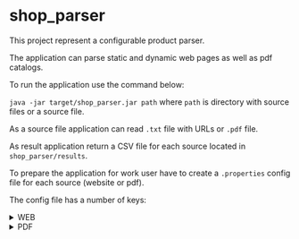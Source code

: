 # shop_parser

This project represent a configurable product parser.

The application can parse static and dynamic web pages as well as pdf catalogs.

To run the application use the command below:

`java -jar target/shop_parser.jar path` where `path` is directory with source files or a source file.

As a source file application can read `.txt` file with URLs or `.pdf` file.

As result application return a CSV file for each source located in `shop_parser/results`.

To prepare the application for work user have to create a `.properties` config file for each source (website or pdf).

The config file has a number of keys:

<details>
  <summary>WEB</summary>

- `app.url:` - the page with a list of products to parse
- `app.store.csv:` - the path to a result CSV file

####Dynamic page:
If you need to parse a dynamic page you have to add the key below:
- `shop.type=dynamic`

####The keys below are CSS queries:

- `product.element:` - ccs for product element on the page with product gallery
- `product.title:`
- `product.link:`
- `product.price:`
- `product.description:` - main description
- `product.info:` - additional information

You can add several css query using `;` delimiter if you need to concat some elements.
For example: `product.price:.o-detail__purchase--prices .product-price .from;.amount;.price-middle`

#####Dynamic field:
If you need to parse only some fields dynamically you should add these keys for each field:

- `product.price.dynamic:true`
- `product.price.dynamic.check:` element to check if it is present on current page
- `product.price.dynamic.button:` it will be clicked
- `product.price.dynamic.option:` it will be also clicked
- `product.price.dynamic.option.attr:` attribute to check if option is selected
- `product.price.dynamic.option.value:` expected value
- `product.price.dynamic.price:` product filed to save
- `product.price.dynamic.ignore:` text to ignore

#####Images:

- `product.images:` - css query for image
- `product.images.attr:` - attribute with image link
- `product.images.carousel:`  if there is an image gallery `true`, otherwise `false`

The keys below are required if `product.images.carousel` is `true` and you need to change the image size in the image link.

- `product.images.size:` - new size
- `product.images.pattern:` - pattern to split the image link on groups 
- `product.images.groups:` - groups to save

</details>
<details>
  <summary>PDF</summary> 
The config file for pdf catalog has to have the keys below:

- `pdf.header:` table header to delete where column titles are concat by `|`
- `pdf.categories:` the same for categories if you need
- `pdf.errors:` words to delete

At first parser will get all pdf lines and delete header, categories and errors.
Then it will split each line using these keys:

- `product.title.start:`
- `product.title.end:`
- `product.origin.start:`
- `product.origin.end:`
- `product.description.start:`
- `product.description.end:`
- `product.info.start:`
- `product.info.end:`
- `product.price.start:`
- `product.price.end:`

Finally, you need to indicate the path to a result file:
- `app.store.csv:`
</details>
